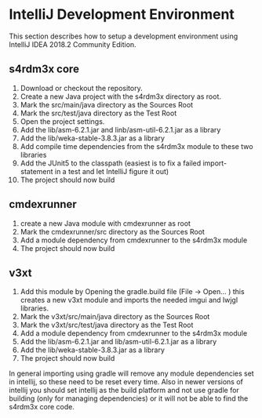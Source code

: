 # IntelliJ Development Environment
This section describes how to setup a development environment using IntelliJ IDEA 2018.2 Community Edition.

## s4rdm3x core
1. Download or checkout the repository.
2. Create a new Java project with the s4rdm3x directory as root.
3. Mark the src/main/java directory as the Sources Root
4. Mark the src/test/java directory as the Test Root
5. Open the project settings.
6. Add the lib/asm-6.2.1.jar and linb/asm-util-6.2.1.jar as a library
7. Add the lib/weka-stable-3.8.3.jar as a library
8. Add compile time dependencies from the s4rdm3x module to these two libraries
9. Add the JUnit5 to the classpath (easiest is to fix a failed import-statement in a test and let IntelliJ figure it out)
10. The project should now build

## cmdexrunner
1. create a new Java module with cmdexrunner as root
2. Mark the cmdexrunner/src directory as the Sources Root
3. Add a module dependency from cmdexrunner to the s4rdm3x module
4. The project should now build

## v3xt
1. Add this module by Opening the gradle.build file (File -> Open... ) this creates a new v3xt module and imports the needed imgui and lwjgl libraries.
2. Mark the v3xt/src/main/java directory as the Sources Root
3. Mark the v3xt/src/test/java directory as the Test Root
4. Add a module dependency from cmdexrunner to the s4rdm3x module
5. Add the lib/asm-6.2.1.jar and lib/asm-util-6.2.1.jar as a library
6. Add the lib/weka-stable-3.8.3.jar as a library 
8. The project should now build

In general importing using gradle will remove any module dependencies set in intellij, so these need to be reset every time. Also in newer versions of intellij you should set intellij as the build platform and not use gradle for building (only for managing dependencies) or it will not be able to find the s4rdm3x core code.